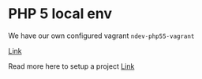 # PHP 5 local env

We have our own configured vagrant `ndev-php55-vagrant`

[Link](https://github.com/nodes-projects/ndev-php55-vagrant)

Read more here to setup a project
[Link](https://github.com/nodes-php/readme/blob/master/Guides/Setup/setup-project.md)

